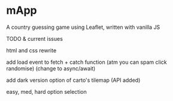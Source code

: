 # mApp
A country guessing game using Leaflet, written with vanilla JS


TODO & current issues

html and css rewrite

add load event to fetch + catch function (atm you can spam click randomise) (change to async/await)

add dark version option of carto's tilemap (API added)

easy, med, hard option selection
